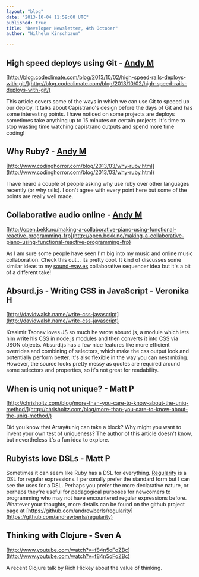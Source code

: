 ```yaml
---
layout: "blog"
date: "2013-10-04 11:59:00 UTC"
published: true
title: "Developer Newsletter, 4th October"
author: "Wilhelm Kirschbaum"

---
```


## High speed deploys using Git - [Andy M](http://www.unboxedconsulting.com/people/andrew-mitchell) [http://blog.codeclimate.com/blog/2013/10/02/high-speed-rails-deploys-with-git/](http://blog.codeclimate.com/blog/2013/10/02/high-speed-rails-deploys-with-git/)

This article covers some of the ways in which we can use Git to speeed up our deploy. It talks about Capistrano's design before the days of Git and has some interesting points. I have noticed on some projects are deploys sometimes take anything up to 15 minutes on certain projects. It's time to stop wasting time watching capistrano outputs and spend more time coding!

 ## Why Ruby? - [Andy M](http://www.unboxedconsulting.com/people/andrew-mitchell) [http://www.codinghorror.com/blog/2013/03/why-ruby.html](http://www.codinghorror.com/blog/2013/03/why-ruby.html)

I have heard a couple of people asking why use ruby over other languages recently (or why rails). I don't agree with every point here but some of the points are really well made.

## Collaborative audio online - [Andy M](http://www.unboxedconsulting.com/people/andrew-mitchell) [http://open.bekk.no/making-a-collaborative-piano-using-functional-reactive-programming-frp](http://open.bekk.no/making-a-collaborative-piano-using-functional-reactive-programming-frp)

As I am sure some people have seen I'm big into my music and online music collaboration. Check this out… its pretty cool. It kind of discusses some similar ideas to my [sound-wav.es](http://www.sound-wav.es) collaborative sequencer idea but it's a bit of a different take!

## Absurd.js - Writing CSS in JavaScript - Veronika H [http://davidwalsh.name/write-css-javascript](http://davidwalsh.name/write-css-javascript)

Krasimir Tsonev loves JS so much he wrote absurd.js, a module which lets him write his CSS in node.js modules and then converts it into CSS via JSON objects. Absurd.js has a few nice features like more efficient overrides and combining of selectors, which make the css output look and potentially perform better. It's also flexible in the way you can nest mixing. However, the source looks pretty messy as quotes are required around some selectors and properties, so it's not great for readability.

## When is uniq not unique? - Matt P [http://chrisholtz.com/blog/more-than-you-care-to-know-about-the-uniq-method/](http://chrisholtz.com/blog/more-than-you-care-to-know-about-the-uniq-method/)

Did you know that Array#uniq can take a block? Why might you want to invent your own test of uniqueness? The author of this article doesn't know, but nevertheless it's a fun idea to explore.

## Rubyists love DSLs - Matt P Sometimes it can seem like Ruby has a DSL for everything. [Regularity](https://github.com/andrewberls/regularity ) is a DSL for regular expressions. I personally prefer the standard form but I can see the uses for a DSL. Perhaps you prefer the more declarative nature, or perhaps they're useful for pedagogical purposes for newcomers to programming who may not have encountered regular expressions before. Whatever your thoughts, more details can be found on the github project page at [https://github.com/andrewberls/regularity](https://github.com/andrewberls/regularity)

## Thinking with Clojure - Sven A [http://www.youtube.com/watch?v=f84n5oFoZBc](http://www.youtube.com/watch?v=f84n5oFoZBc)

A recent Clojure talk by Rich Hickey about the value of thinking.



